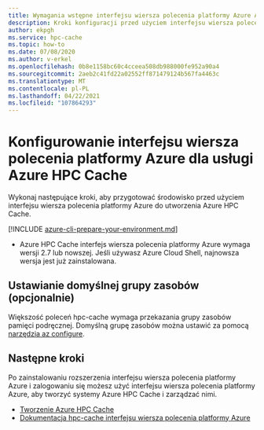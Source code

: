 ```yaml
---
title: Wymagania wstępne interfejsu wiersza polecenia platformy Azure Azure HPC Cache
description: Kroki konfiguracji przed użyciem interfejsu wiersza polecenia platformy Azure do utworzenia lub zmodyfikowania Azure HPC Cache
author: ekpgh
ms.service: hpc-cache
ms.topic: how-to
ms.date: 07/08/2020
ms.author: v-erkel
ms.openlocfilehash: 0b8e1158bc60c4cceea508db988000fe952a90a4
ms.sourcegitcommit: 2aeb2c41fd22a02552ff871479124b567fa4463c
ms.translationtype: MT
ms.contentlocale: pl-PL
ms.lasthandoff: 04/22/2021
ms.locfileid: "107864293"
---
```

# <a name="set-up-azure-cli-for-azure-hpc-cache"></a>Konfigurowanie interfejsu wiersza polecenia platformy Azure dla usługi Azure HPC Cache

Wykonaj następujące kroki, aby przygotować środowisko przed użyciem interfejsu wiersza polecenia platformy Azure do utworzenia Azure HPC Cache.

[!INCLUDE [azure-cli-prepare-your-environment.md](../../includes/azure-cli-prepare-your-environment.md)]

 - Azure HPC Cache interfejs wiersza polecenia platformy Azure wymaga wersji 2.7 lub nowszej. Jeśli używasz Azure Cloud Shell, najnowsza wersja jest już zainstalowana.

## <a name="set-default-resource-group-optional"></a>Ustawianie domyślnej grupy zasobów (opcjonalnie)

Większość poleceń hpc-cache wymaga przekazania grupy zasobów pamięci podręcznej. Domyślną grupę zasobów można ustawić za pomocą [narzędzia az configure](/cli/azure/reference-index#az_configure).

## <a name="next-steps"></a>Następne kroki

Po zainstalowaniu rozszerzenia interfejsu wiersza polecenia platformy Azure i zalogowaniu się możesz użyć interfejsu wiersza polecenia platformy Azure, aby tworzyć systemy Azure HPC Cache i zarządzać nimi.

* [Tworzenie Azure HPC Cache](hpc-cache-create.md)
* [Dokumentacja hpc-cache interfejsu wiersza polecenia platformy Azure](/cli/azure/hpc-cache)
